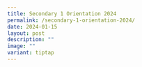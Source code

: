 ```yaml
---
title: Secondary 1 Orientation 2024
permalink: /secondary-1-orientation-2024/
date: 2024-01-15
layout: post
description: ""
image: ""
variant: tiptap
---
```

